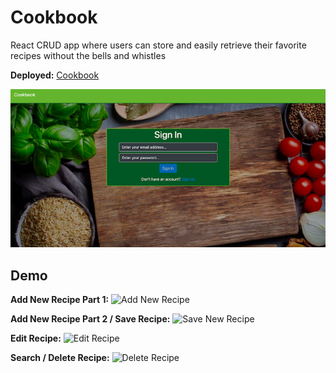 # Cookbook
React CRUD app where users can store and easily retrieve their favorite recipes without the bells and whistles

**Deployed:** [Cookbook](https://cookbook-react-62ffa.firebaseapp.com/)

<img src="./src/images/cookbook_ss.png" alt="Sign In Screenshot"/>

## Demo

**Add New Recipe Part 1:**
<img src="./src/images/cookbook_ui_1.gif" alt="Add New Recipe" style="width: 700px"/>

**Add New Recipe Part 2 / Save Recipe:**
<img src="./src/images/cookbook_ui_2.gif" alt="Save New Recipe" style="width: 700px"/>

**Edit Recipe:**
<img src="./src/images/cookbook_ui_3.gif" alt="Edit Recipe" style="width: 700px"/>

**Search / Delete Recipe:**
<img src="./src/images/cookbook_ui_4.gif" alt="Delete Recipe" style="width: 700px"/>
